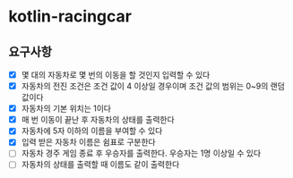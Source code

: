 # kotlin-racingcar

## 요구사항
 - [x] 몇 대의 자동차로 몇 번의 이동을 할 것인지 입력할 수 있다
 - [x] 자동차의 전진 조건은 조건 값이 4 이상일 경우이며 조건 값의 범위는 0~9의 랜덤 값이다
 - [x] 자동차의 기본 위치는 1이다
 - [x] 매 번 이동이 끝난 후 자동차의 상태를 출력한다
 - [x] 자동차에 5자 이하의 이름을 부여할 수 있다
 - [x] 입력 받은 자동차 이름은 쉼표로 구분한다
 - [ ] 자동차 경주 게임 종료 후 우승자를 출력한다. 우승자는 1명 이상일 수 있다
 - [ ] 자동차의 상태를 출력할 때 이름도 같이 출력한다